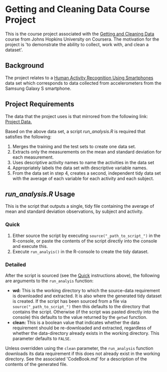 # Getting and Cleaning Data Course Project

This is the course project associated with the [Getting and Cleaning Data] course from
Johns Hopkins University on Coursera. The motivation for the project is 'to demonstrate
the ability to collect, work with, and clean a dataset'.

## Background

The project relates to a [Human Activity Recognition Using Smartphones] data set which
corresponds to data collected from accelerometers from the Samsung Galaxy S smartphone.

## Project Requirements

The data that the project uses is that mirrored from the following link:
[Project Data.](
  https://d396qusza40orc.cloudfront.net/getdata%2Fprojectfiles%2FUCI%20HAR%20Dataset.zip)

Based on the above data set, a script _run\_analysis.R_ is required that satisfies the
following:

1. Merges the training and the test sets to create one data set.
2. Extracts only the measurements on the mean and standard deviation for each measurement.
3. Uses descriptive activity names to name the activities in the data set
4. Appropriately labels the data set with descriptive variable names.
5. From the data set in step 4, creates a second, independent tidy data set with the
    average of each variable for each activity and each subject.

## _run\_analysis.R_ Usage

This is the script that outputs a single, tidy file containing the average of mean and
standard deviation observations, by subject and activity.

### Quick

1. Either source the script by executing `source("_path_to_script_")` in the R-console, or
paste the contents of the script directly into the console and execute this.
2. Execute `run_analyis()` in the R-console to create the tidy dataset.

### Detailed

After the script is sourced (see the [Quick](###Quick) instructions above), the following
are arguments to the `run_analyis` function:

- **wd:** This is the working directory to which the source-data requirement is downloaded
    and extracted. It is also where the generated tidy dataset is created. If the script
    has been sourced from a file via `source("_path_to_script_")` then this defaults to
    the directory that contains the script. Otherwise (if the script was pasted directly
    into the console) this defaults to the value returned by the `getwd` function.
- **clean:** This is a boolean value that indicates whether the data requirement should be
    re-downloaded and extracted, regardless of whether the data-directory already exists
    in the working directory. This parameter defaults to `FALSE`.

Unless overridden using the `clean` parameter, the `run_analysis` function downloads its
data requirement if this does not already exist in the working directory. See the
associated 'CodeBook.md' for a description of the contents of the generated file.

[Getting and Cleaning Data]: https://www.coursera.org/learn/data-cleaning
[Human Activity Recognition Using Smartphones]:
    http://archive.ics.uci.edu/ml/datasets/Human+Activity+Recognition+Using+Smartphones

